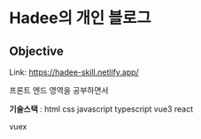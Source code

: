 # Hadee의 개인 블로그
## Objective
Link: https://hadee-skill.netlify.app/

프론트 엔드 영역을 공부하면서 

**기술스택** : html css javascript typescript vue3  react 

vuex
